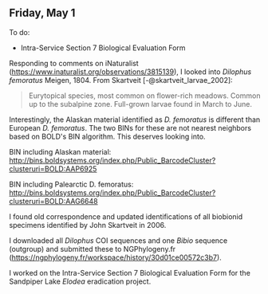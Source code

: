 
## Friday, May 1

To do:

* Intra-Service Section 7 Biological Evaluation Form

Responding to comments on iNaturalist (<https://www.inaturalist.org/observations/3815139>), I looked into *Dilophus femoratus* Meigen, 1804. From Skartveit [-@skartveit_larvae_2002]:

> Eurytopical species, most common on flower-rich meadows. Common up to the subalpine zone. Full-grown larvae found in March to June.

Interestingly, the Alaskan material identified as *D. femoratus* is different than European *D. femoratus*. The two BINs for these are not nearest neighbors based on BOLD's BIN algorithm. This deserves looking into.

BIN including Alaskan material:\
<http://bins.boldsystems.org/index.php/Public_BarcodeCluster?clusteruri=BOLD:AAP6925>

BIN including Palearctic D. femoratus:\
<http://bins.boldsystems.org/index.php/Public_BarcodeCluster?clusteruri=BOLD:AAG6648>

I found old correspondence and updated identifications of all biobionid specimens identified by John Skartveit in 2006.

I downloaded all *Dilophus* COI sequences and one *Bibio* sequence (outgroup) and submitted these to NGPhylogeny.fr (<https://ngphylogeny.fr/workspace/history/30d01ce00572c3b7>).

I worked on the Intra-Service Section 7 Biological Evaluation Form for the Sandpiper Lake *Elodea* eradication project.
